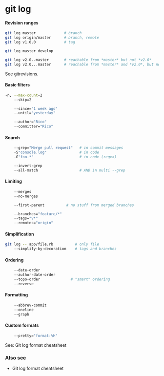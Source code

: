 # git log

#### Revision ranges

```bash
git log master             # branch
git log origin/master      # branch, remote
git log v1.0.0             # tag

git log master develop

git log v2.0..master       # reachable from *master* but not *v2.0*
git log v2.0...master      # reachable from *master* and *v2.0*, but not both
```

See gitrevisions.

#### Basic filters

```bash
-n, --max-count=2
    --skip=2
```

```bash
    --since="1 week ago"
    --until="yesterday"
```

```bash
    --author="Rico"
    --committer="Rico"
```

#### Search

```bash
    --grep="Merge pull request"   # in commit messages
    -S"console.log"               # in code
    -G"foo.*"                     # in code (regex)
```

```bash
    --invert-grep
    --all-match                   # AND in multi --grep
```

#### Limiting

```bash
    --merges
    --no-merges
```

```bash
    --first-parent          # no stuff from merged branches
```

```bash
    --branches="feature/*"
    --tags="v*"
    --remotes="origin"
```

#### Simplification

```bash
git log -- app/file.rb          # only file
    --simplify-by-decoration    # tags and branches
```

#### Ordering

```bash
    --date-order
    --author-date-order
    --topo-order              # "smart" ordering
    --reverse
```

#### Formatting

```bash
    --abbrev-commit
    --oneline
    --graph
```

#### Custom formats

```bash
    --pretty="format:%H"
```

See: Git log format cheatsheet

### Also see

* Git log format cheatsheet
